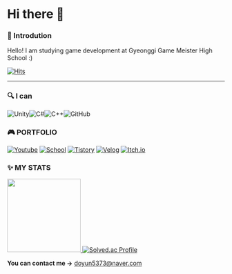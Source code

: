 # Hi there 👋

### 🦕 Introdution

Hello! I am studying game development at Gyeonggi Game Meister High School :)

[![Hits](https://hits.seeyoufarm.com/api/count/incr/badge.svg?url=https%3A%2F%2Fgithub.com%2Fehdbs28&count_bg=%23394DF5&title_bg=%235886FF&icon=iconify.svg&icon_color=%23FFFFFF&title=hits&edge_flat=false)](https://hits.seeyoufarm.com)


---

### 🔍 I can

![Unity](https://img.shields.io/badge/unity-%23000000.svg?style=for-the-badge&logo=unity&logoColor=white)![C#](https://img.shields.io/badge/c%23-%23239120.svg?style=for-the-badge&logo=c-sharp&logoColor=white)![C++](https://img.shields.io/badge/c++-%2300599C.svg?style=for-the-badge&logo=c%2B%2B&logoColor=white)![GitHub](https://img.shields.io/badge/github-%23121011.svg?style=for-the-badge&logo=github&logoColor=white)

</div>

### 🎮 PORTFOLIO

[![Youtube](https://img.shields.io/badge/Youtube-FF0000?style=for-the-badge&logo=youtube&logoColor=white)](https://www.youtube.com/channel/UCTJ55O2NQrO8RFE7ThoKDqA)
[![School](https://img.shields.io/badge/School-4285F4?style=for-the-badge&logo=GoogleScholar&logoColor=white)](http://ggm.gondr.net/user/profile/226)
[![Tistory](https://img.shields.io/badge/Tistory-000000?style=for-the-badge&logo=Tistory&logoColor=white)](https://dooooooyun.tistory.com/)
[![Velog](https://img.shields.io/badge/Velog-20C997?style=for-the-badge&logo=Velog&logoColor=white)](https://velog.io/@ehdbs28)
[![Itch.io](https://img.shields.io/badge/Itch.io-FA5C5C?style=for-the-badge&logo=Itch.io&logoColor=white)](https://ehdbs28.itch.io/)

</div>

### ✨ MY STATS

<a href="https://github.com/anuraghazra/github-readme-stats" target="_blank"><img src="https://github-readme-stats.vercel.app/api?username=ehdbs28&theme=dracula" height='170'>
[![Solved.ac Profile](http://mazassumnida.wtf/api/v2/generate_badge?boj=ehdbs41325)](https://solved.ac/ehdbs41325/)

**You can contact me ->**
doyun5373@naver.com


